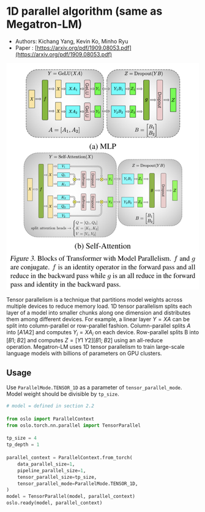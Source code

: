 # 1D parallel algorithm (same as Megatron-LM)
- Authors: Kichang Yang, Kevin Ko, Minho Ryu
- Paper : [https://arxiv.org/pdf/1909.08053.pdf](https://arxiv.org/pdf/1909.08053.pdf)

![98C5FDF3-0DB1-4A2F-8E99-F0EFFB453B0B.jpeg](1d_image/98C5FDF3-0DB1-4A2F-8E99-F0EFFB453B0B.jpeg)

Tensor parallelism is a technique that partitions model weights across multiple devices to reduce memory load. 1D tensor parallelism splits each layer of a model into smaller chunks along one dimension and distributes them among different devices. For example, a linear layer $Y = XA$ can be split into column-parallel or row-parallel fashion. Column-parallel splits $A$ into $[A1 A2]$ and computes $Y_i = XA_i$ on each device. Row-parallel splits B into $[B1; \;B2]$ and computes $Z = [Y1\;Y2][B1; \;B2]$ using an all-reduce operation. Megatron-LM uses 1D tensor parallelism to train large-scale language models with billions of parameters on GPU clusters.

## Usage

Use `ParallelMode.TENSOR_1D` as a parameter of `tensor_parallel_mode`. Model weight should be divisible by `tp_size`.

```python
# model = defined in section 2.2

from oslo import ParallelContext
from oslo.torch.nn.parallel import TensorParallel

tp_size = 4
tp_depth = 1

parallel_context = ParallelContext.from_torch(
    data_parallel_size=1,
    pipeline_parallel_size=1,
    tensor_parallel_size=tp_size,
    tensor_parallel_mode=ParallelMode.TENSOR_1D,
)
model = TensorParallel(model, parallel_context)
oslo.ready(model, parallel_context)
```